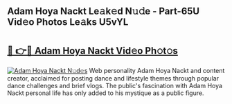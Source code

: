 ## Adam Hoya Nackt Le𝚊k𝚎d N𝚞𝚍e - Part-65U Vid𝚎o Photos Le𝚊ks U5vYL

# <h2><a href="http://fb7dzv.evod.top/?m=Adam+Hoya+Nackt">🔗 👉🔴 Adam Hoya Nackt Vid𝚎o Ph𝚘t𝚘s</a></h2>

[![Adam Hoya Nackt N𝚞d𝚎s](https://i.imgur.com/8V9OHl7.gif)](http://fb7dzv.evod.top/?m=Adam+Hoya+Nackt)
Web personality Adam Hoya Nackt and content creator, acclaimed for posting dance and lifestyle themes through popular dance challenges and brief vlogs. The public's fascination with Adam Hoya Nackt personal life has only added to his mystique as a public figure. 
